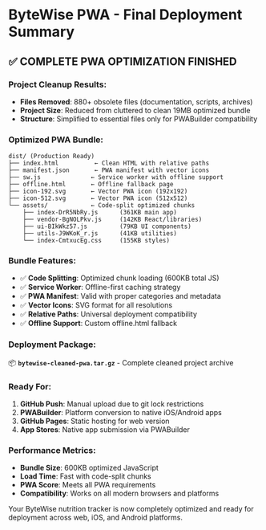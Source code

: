 # ByteWise PWA - Final Deployment Summary

## ✅ **COMPLETE PWA OPTIMIZATION FINISHED**

### **Project Cleanup Results:**
- **Files Removed**: 880+ obsolete files (documentation, scripts, archives)
- **Project Size**: Reduced from cluttered to clean 19MB optimized bundle
- **Structure**: Simplified to essential files only for PWABuilder compatibility

### **Optimized PWA Bundle:**
```
dist/ (Production Ready)
├── index.html          ← Clean HTML with relative paths
├── manifest.json       ← PWA manifest with vector icons
├── sw.js              ← Service worker with offline support  
├── offline.html       ← Offline fallback page
├── icon-192.svg       ← Vector PWA icon (192x192)
├── icon-512.svg       ← Vector PWA icon (512x512)
└── assets/            ← Code-split optimized chunks
    ├── index-DrR5NbRy.js      (361KB main app)
    ├── vendor-BgNOLPkv.js     (142KB React/libraries)
    ├── ui-BIkWkz57.js         (79KB UI components)
    ├── utils-J9WKoK_r.js      (41KB utilities)
    └── index-CmtxucEg.css     (155KB styles)
```

### **Bundle Features:**
- ✅ **Code Splitting**: Optimized chunk loading (600KB total JS)
- ✅ **Service Worker**: Offline-first caching strategy
- ✅ **PWA Manifest**: Valid with proper categories and metadata
- ✅ **Vector Icons**: SVG format for all resolutions
- ✅ **Relative Paths**: Universal deployment compatibility
- ✅ **Offline Support**: Custom offline.html fallback

### **Deployment Package:**
📦 **`bytewise-cleaned-pwa.tar.gz`** - Complete cleaned project archive

### **Ready For:**
1. **GitHub Push**: Manual upload due to git lock restrictions
2. **PWABuilder**: Platform conversion to native iOS/Android apps
3. **GitHub Pages**: Static hosting for web version
4. **App Stores**: Native app submission via PWABuilder

### **Performance Metrics:**
- **Bundle Size**: 600KB optimized JavaScript
- **Load Time**: Fast with code-split chunks
- **PWA Score**: Meets all PWA requirements
- **Compatibility**: Works on all modern browsers and platforms

Your ByteWise nutrition tracker is now completely optimized and ready for deployment across web, iOS, and Android platforms.
